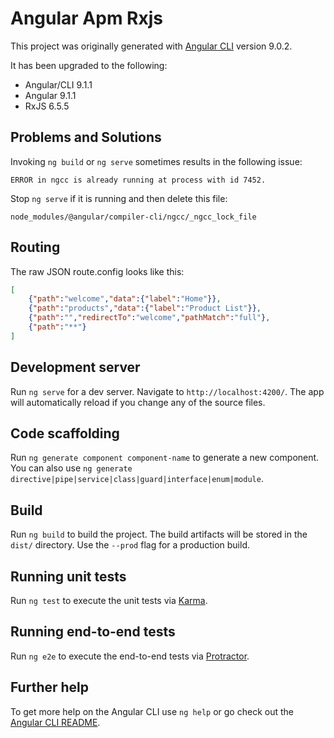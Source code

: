 # Angular Apm Rxjs

This project was originally generated with [Angular CLI](https://github.com/angular/angular-cli) version 9.0.2.

It has been upgraded to the following:
* Angular/CLI 9.1.1
* Angular 9.1.1
* RxJS 6.5.5
## Problems and Solutions
Invoking `ng build` or `ng serve` sometimes results in the following issue:
```
ERROR in ngcc is already running at process with id 7452.
```

Stop `ng serve` if it is running and then delete this file:
```
node_modules/@angular/compiler-cli/ngcc/_ngcc_lock_file
```
## Routing

The raw JSON route.config looks like this:
```json
[
    {"path":"welcome","data":{"label":"Home"}},
    {"path":"products","data":{"label":"Product List"}},
    {"path":"","redirectTo":"welcome","pathMatch":"full"},
    {"path":"**"}
]
```

## Development server

Run `ng serve` for a dev server. Navigate to `http://localhost:4200/`. The app will automatically reload if you change any of the source files.

## Code scaffolding

Run `ng generate component component-name` to generate a new component. You can also use `ng generate directive|pipe|service|class|guard|interface|enum|module`.

## Build

Run `ng build` to build the project. The build artifacts will be stored in the `dist/` directory. Use the `--prod` flag for a production build.

## Running unit tests

Run `ng test` to execute the unit tests via [Karma](https://karma-runner.github.io).

## Running end-to-end tests

Run `ng e2e` to execute the end-to-end tests via [Protractor](http://www.protractortest.org/).

## Further help

To get more help on the Angular CLI use `ng help` or go check out the [Angular CLI README](https://github.com/angular/angular-cli/blob/master/README.md).
